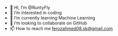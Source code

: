 - 👋 Hi, I’m @RuntyFly
- 👀 I’m interested in coding
- 🌱 I’m currently learning Machine Learning
- 💞️ I’m looking to collaborate on GitHub
- 📫 How to reach me ferozahmed08.sk@gmail.com

<!---
RuntyFly/RuntyFly is a ✨ special ✨ repository because its `README.md` (this file) appears on your GitHub profile.
You can click the Preview link to take a look at your changes.
--->

